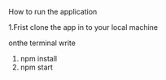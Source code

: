 How to run the application

1.Frist clone the app in to your local machine 

onthe terminal write
1. npm install 
2. npm start
